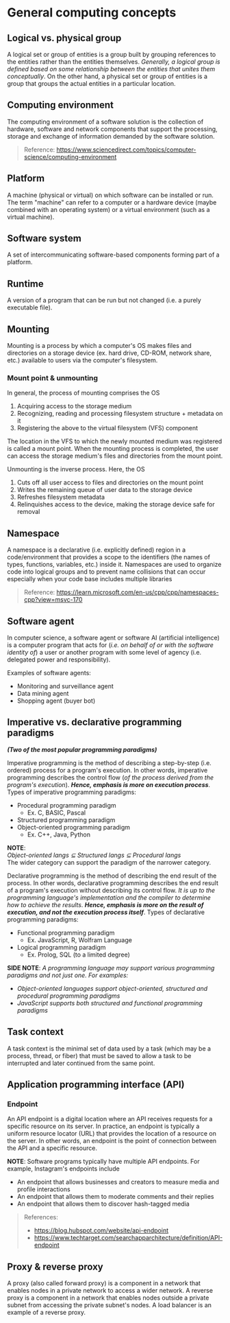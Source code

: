 # General computing concepts
## Logical vs. physical group
A logical set or group of entities is a group built by grouping references to the entities rather than the entities themselves. _Generally, a logical group is defined based on some relationship between the entities that unites them conceptually_. On the other hand, a physical set or group of entities is a group that groups the actual entities in a particular location.

## Computing environment
The computing environment of a software solution is the collection of hardware, software and network components that support the processing, storage and exchange of information demanded by the software solution.

> Reference: https://www.sciencedirect.com/topics/computer-science/computing-environment

## Platform
A machine (physical or virtual) on which software can be installed or run. The term "machine" can refer to a computer or a hardware device (maybe combined with an operating system) or a virtual environment (such as a virtual machine).

## Software system
A set of intercommunicating software-based components forming part of a platform.

## Runtime
A version of a program that can be run but not changed (i.e. a purely executable file).

## Mounting
Mounting is a process by which a computer's OS makes files and directories on a storage device (ex. hard drive, CD-ROM, network share, etc.) available to users via the computer's filesystem.

### Mount point & unmounting
In general, the process of mounting comprises the OS

1. Acquiring access to the storage medium
2. Recognizing, reading and processing filesystem structure + metadata on it
3. Registering the above to the virtual filesystem (VFS) component

The location in the VFS to which the newly mounted medium was registered is called a mount point. When the mounting process is completed, the user can access the storage medium's files and directories from the mount point.

Unmounting is the inverse process. Here, the OS

1. Cuts off all user access to files and directories on the mount point
2. Writes the remaining queue of user data to the storage device
3. Refreshes filesystem metadata
4. Relinquishes access to the device, making the storage device safe for removal

## Namespace
A namespace is a declarative (i.e. explicitly defined) region in a code/environment that provides a scope to the identifiers (the names of types, functions, variables, etc.) inside it. Namespaces are used to organize code into logical groups and to prevent name collisions that can occur especially when your code base includes multiple libraries

> Reference: https://learn.microsoft.com/en-us/cpp/cpp/namespaces-cpp?view=msvc-170

## Software agent
In computer science, a software agent or software AI (artificial intelligence) is a computer program that acts for (_i.e. on behalf of or with the software identity of_) a user or another program with some level of agency (i.e. delegated power and responsibility).

Examples of software agents:

- Monitoring and surveillance agent
- Data mining agent
- Shopping agent (buyer bot)

## Imperative vs. declarative programming paradigms
**_(Two of the most popular programming paradigms)_**

Imperative programming is the method of describing a step-by-step (i.e. ordered) process for a program's execution. In other words, imperative programming describes the control flow (_of the process derived from the program's execution_). **_Hence, emphasis is more on execution process_**. Types of imperative programming paradigms:

- Procedural programming paradigm
	- Ex. C, BASIC, Pascal
- Structured programming paradigm
- Object-oriented programming paradigm
	- Ex. C++, Java, Python

**NOTE**:<br>_Object-oriented langs ⊆  Structured langs ⊆ Procedural langs_<br>The wider category can support the paradigm of the narrower category.

Declarative programming is the method of describing the end result of the process. In other words, declarative programming describes the end result of a program's execution without describing its control flow. _It is up to the programming language's implementation and the compiler to determine how to achieve the results_. **_Hence, emphasis is more on the result of execution, and not the execution process itself_**. Types of declarative programming paradigms:

- Functional programming paradigm
	- Ex. JavaScript, R, Wolfram Language
- Logical programming paradigm
	- Ex. Prolog, SQL (to a limited degree)

**SIDE NOTE**: _A programming language may support various programming paradigms and not just one. For examples:_

- _Object-oriented languages support object-oriented, structured and procedural programming paradigms_
- _JavaScript supports both structured and functional programming paradigms_

## Task context
A task context is the minimal set of data used by a task (which may be a process, thread, or fiber) that must be saved to allow a task to be interrupted and later continued from the same point.

## Application programming interface (API)
### Endpoint
An API endpoint is a digital location where an API receives requests for a specific resource on its server. In practice, an endpoint is typically a uniform resource locator (URL) that provides the location of a resource on the server. In other words, an endpoint is the point of connection between the API and a specific resource.

**NOTE**: Software programs typically have multiple API endpoints. For example, Instagram's endpoints include

- An endpoint that allows businesses and creators to measure media and profile interactions
- An endpoint that allows them to moderate comments and their replies
- An endpoint that allows them to discover hash-tagged media

> References:
> - https://blog.hubspot.com/website/api-endpoint
> - https://www.techtarget.com/searchapparchitecture/definition/API-endpoint

## Proxy & reverse proxy
A proxy (also called forward proxy) is a component in a network that enables nodes in a private network to access a wider network. A reverse proxy is a component in a network that enables nodes outside a private subnet from accessing the private subnet's nodes. A load balancer is an example of a reverse proxy.

